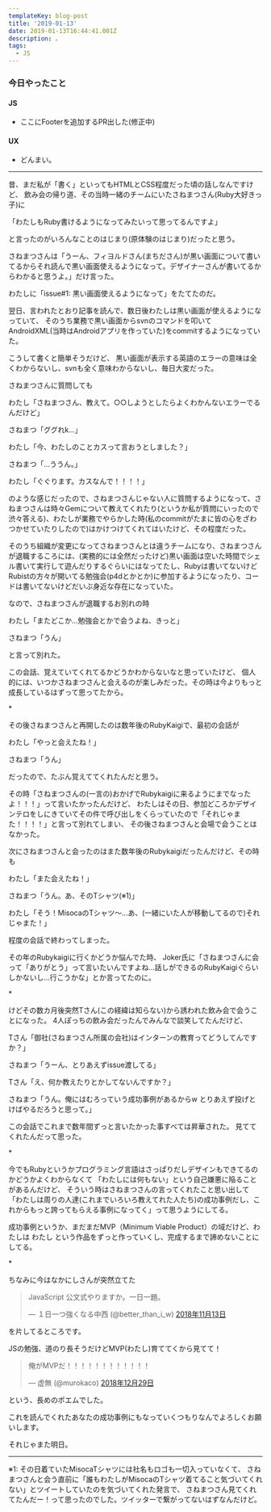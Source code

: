 ```yaml
---
templateKey: blog-post
title: '2019-01-13'
date: 2019-01-13T16:44:41.001Z
description: 。
tags:
  - JS
---
```

### 今日やったこと

#### JS

* ここにFooterを追加するPR出した(修正中)

#### UX

* どんまい。

- - -

昔、まだ私が「書く」といってもHTMLとCSS程度だった頃の話しなんですけど、
飲み会の帰り道、その当時一緒のチームにいたさねまつさん(Ruby大好きっ子)に

「わたしもRuby書けるようになってみたいって思ってるんですよ」

と言ったのがいろんなことのはじまり(原体験のはじまり)だったと思う。

さねまつさんは「うーん、フィヨルドさん(まちださん)が黒い画面について書いてるからそれ読んで黒い画面使えるようになって。デザイナーさんが書いてるからわかると思うよ。」だけ言った。

わたしに「issue#1: 黒い画面使えるようになって」をたてたのだ。

翌日、言われたとおり記事を読んで、数日後わたしは黒い画面が使えるようになっていて、
そのうち業務で黒い画面からsvnのコマンドを叩いてAndroidXML(当時はAndroidアプリを作っていた)をcommitするようになっていた。

こうして書くと簡単そうだけど、
黒い画面が表示する英語のエラーの意味は全くわからないし、svnも全く意味わからないし、毎日大変だった。

さねまつさんに質問しても

わたし「さねまつさん、教えて。○○しようとしたらよくわかんないエラーでるんだけど」

さねまつ「ググれk…」

わたし「今、わたしのことカスって言おうとしました？」

さねまつ「…ううん。」

わたし「ぐぐります。カスなんで！！！！」

のような感じだったので、さねまつさんじゃない人に質問するようになって、さねまつさんは時々Gemについて教えてくれたり(というか私が質問にいったので渋々答える)、わたしが業務でやらかした時(私のcommitがたまに皆の心をざわつかせていたりしたので)はかけつけてくれてはいたけど、その程度だった。

そのうち組織が変更になってさねまつさんとは違うチームになり、さねまつさんが退職するころには、(実務的には全然だったけど)黒い画面は空いた時間でシェル書いて実行して遊んだりするぐらいにはなってたし、Rubyは書いてないけどRubistの方々が開いてる勉強会(p4dとかとか)に参加するようになったり、コードは書いてないけどだいぶ身近な存在になっていた。

なので、さねまつさんが退職するお別れの時

わたし「またどこか…勉強会とかで会うよね、きっと」

さねまつ「うん」

と言って別れた。

この会話、覚えていてくれてるかどうかわからないなと思っていたけど、
個人的には、いつかさねまつさんと会えるのが楽しみだった。その時は今よりもっと成長しているはずって思ってたから。

\*

その後さねまつさんと再開したのは数年後のRubyKaigiで、最初の会話が

わたし「やっと会えたね！」

さねまつ「うん」

だったので、たぶん覚えててくれたんだと思う。

その時「さねまつさんの(一言の)おかげでRubykaigiに来るようにまでなったよ！！！」って言いたかったんだけど、
わたしはその日、参加どころかデザインテロをしにきていてその件で呼び出しをくらっていたので「それじゃまた！！！！」と言って別れてしまい、
その後さねまつさんと会場で会うことはなかった。

次にさねまつさんと会ったのはまた数年後のRubykaigiだったんだけど、その時も

わたし「また会えたね！」

さねまつ「うん。あ、そのTシャツ(※1)」

わたし「そう！MisocaのTシャツ〜…あ、(一緒にいた人が移動してるので)それじゃまた！」

程度の会話で終わってしまった。

その年のRubykaigiに行くかどうか悩んでた時、
Joker氏に「さねまつさんに会って「ありがとう」って言いたいんですよね…話しができるのRubyKaigiぐらいしかないし…行こうかな」とか言ってたのに。

\*

けどその数カ月後突然Tさん(この経緯は知らない)から誘われた飲み会で会うことになった。
4人ぽっちの飲み会だったんでみんなで談笑してたんだけど、

Tさん「御社(さねまつさん所属の会社)はインターンの教育ってどうしてんですか？」

さねまつ「うーん、とりあえずissue渡してる」

Tさん「え、何か教えたりとかしてないんですか？」

さねまつ「うん。俺にはむろっていう成功事例があるからw とりあえず投げとけばやるだろうと思って。」

この会話でこれまで数年間ずっと言いたかった事すべては昇華された。
見ててくれたんだって思った。

\*

今でもRubyというかプログラミング言語はさっぱりだしデザインもできてるのかどうかよくわからなくて
「わたしには何もない」という自己嫌悪に陥ることがあるんだけど、
そういう時はさねまつさんの言ってくれたこと思い出して「わたしは周りの人達(これまでいろいろ教えてれた人たち)の成功事例だし、これからもっと誇ってもらえる事例になってく」って思うようにしてる。

成功事例というか、まだまだMVP（Minimum Viable Product）の域だけど、わたしは わたし という作品をずっと作っていくし、完成するまで諦めないことにしてる。

\*

ちなみに今はなかにしさんが突然立てた

<blockquote class="twitter-tweet" data-lang="ja"><p lang="ja" dir="ltr">JavaScript 公文式やりますか。一日一題。</p>&mdash; １日一つ強くなる中西 (@better_than_i_w) <a href="https://twitter.com/better_than_i_w/status/1062224633234022400?ref_src=twsrc%5Etfw">2018年11月13日</a></blockquote>
<script async src="https://platform.twitter.com/widgets.js" charset="utf-8"></script>

を片してるところです。

JSの勉強、道のり長そうだけどMVP(わたし)育ててくから見てて！

<blockquote class="twitter-tweet" data-lang="ja"><p lang="ja" dir="ltr">俺がMVPだ！！！！！！！！！！！！</p>&mdash; 虚無 (@murokaco) <a href="https://twitter.com/murokaco/status/1079060832984559617?ref_src=twsrc%5Etfw">2018年12月29日</a></blockquote>
<script async src="https://platform.twitter.com/widgets.js" charset="utf-8"></script>



という、長めのポエムでした。

これを読んでくれたあなたの成功事例にもなっていくつもりなんでよろしくお願いします。

それじゃまた明日。

- - -

※1: その日着ていたMisocaTシャツには社名もロゴも一切入っていなくて、
さねまつさんと会う直前に「誰もわたしがMisocaのTシャツ着てること気づいてくれない」とツイートしていたのを気づいてくれた発言で、
さねまつさん見てくれてたんだー！って思ったのでした。ツイッターで繋がってないはずなんだけど。
